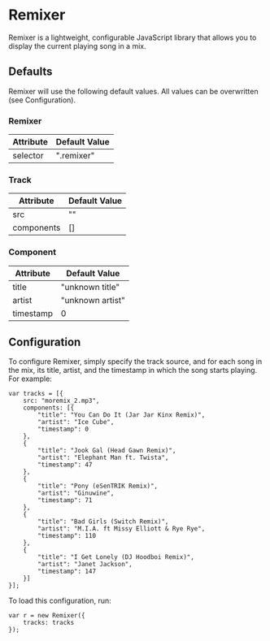 # Remixer

Remixer is a lightweight, configurable JavaScript library that allows you to display the current playing song in a mix.

## Defaults

Remixer will use the following default values. All values can be overwritten (see Configuration).

### Remixer
| Attribute | Default Value |
| --------- | ------------- |
| selector | ".remixer" |

### Track

| Attribute | Default Value |
| --------- | ------------- |
| src | "" |
| components | [] |

### Component

| Attribute | Default Value |
| --------- | ------------- |
| title | "unknown title" |
| artist | "unknown artist" |
| timestamp | 0 |

## Configuration

To configure Remixer, simply specify the track source, and for each song in the mix, its title, artist, and the timestamp in which the song starts playing. For example:
```
var tracks = [{
    src: "moremix_2.mp3",
    components: [{
        "title": "You Can Do It (Jar Jar Kinx Remix)",
        "artist": "Ice Cube",
        "timestamp": 0
    },
    {
        "title": "Jook Gal (Head Gawn Remix)",
        "artist": "Elephant Man ft. Twista",
        "timestamp": 47
    },
    {
        "title": "Pony (eSenTRIK Remix)",
        "artist": "Ginuwine",
        "timestamp": 71
    },
    {
        "title": "Bad Girls (Switch Remix)",
        "artist": "M.I.A. ft Missy Elliott & Rye Rye",
        "timestamp": 110
    },
    {
        "title": "I Get Lonely (DJ Hoodboi Remix)",
        "artist": "Janet Jackson",
        "timestamp": 147
    }]
}];
```

To load this configuration, run:
```
var r = new Remixer({
    tracks: tracks
});
```